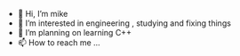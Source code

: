 - 👋 Hi, I’m mike
- 👀 I’m interested in engineering , studying  and fixing things
- 🌱 I’m planning on learning C++ 
- 📫 How to reach me ...

<!---
M1cha3LLL/M1cha3LLL is a ✨ special ✨ repository because its `README.md` (this file) appears on your GitHub profile.
You can click the Preview link to take a look at your changes.
--->
